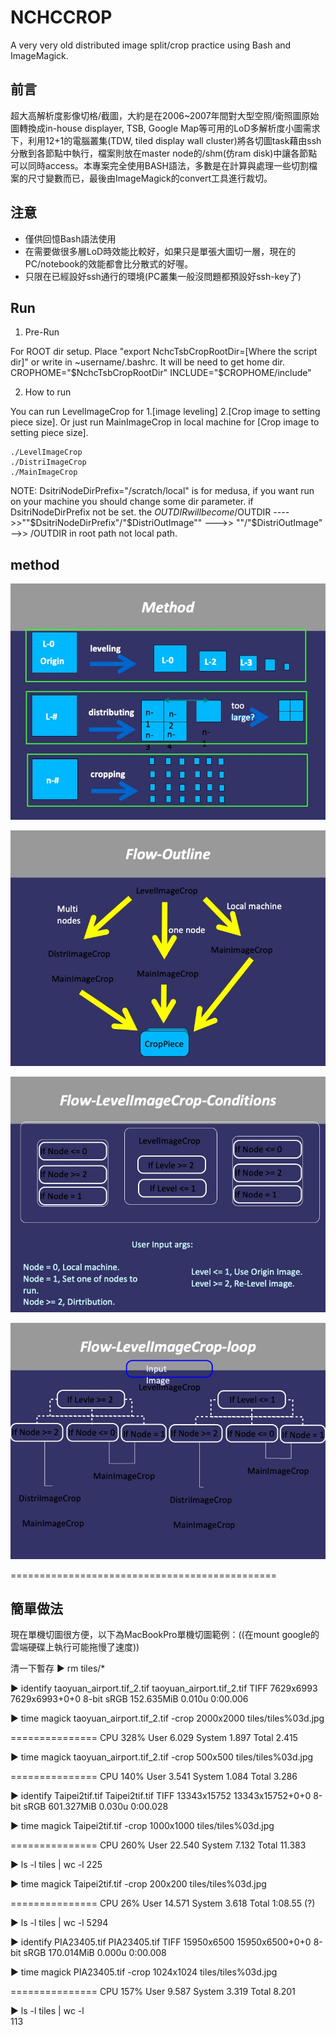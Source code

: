 # NCHCCROP
A very very old distributed image split/crop practice using Bash and ImageMagick.

## 前言
超大高解析度影像切格/截圖，大約是在2006~2007年間對大型空照/衛照圖原始圖轉換成in-house displayer, TSB, Google Map等可用的LoD多解析度小圖需求下，利用12+1的電腦叢集(TDW, tiled display wall  cluster)將各切圖task藉由ssh分散到各節點中執行，檔案則放在master node的/shm(仿ram disk)中讓各節點可以同時access。本專案完全使用BASH語法，多數是在計算與處理一些切割檔案的尺寸變數而已，最後由ImageMagick的convert工具進行裁切。

## 注意
* 僅供回憶Bash語法使用
* 在需要做很多層LoD時效能比較好，如果只是單張大圖切一層，現在的PC/notebook的效能都會比分散式的好喔。
* 只限在已經設好ssh通行的環境(PC叢集一般沒問題都預設好ssh-key了)

## Run
1. Pre-Run

For ROOT dir setup. Place "export NchcTsbCropRootDir=[Where the script dir]" or write in ~username/.bashrc.
It will be need to get home dir.
CROPHOME="$NchcTsbCropRootDir"
INCLUDE="$CROPHOME/include"

2. How to run

You can run LevelImageCrop for 1.[image leveling] 2.[Crop image to setting piece size].
Or just run MainImageCrop in local machine for [Crop image to setting piece size].

	./LevelImageCrop
	./DistriImageCrop
	./MainImageCrop


NOTE:
DsitriNodeDirPrefix="/scratch/local" is for medusa, if you want run on your machine you should change some dir parameter.
if DsitriNodeDirPrefix not be set. the $OUTDIR will become /$OUTDIR
---->>""$DsitriNodeDirPrefix"/"$DistriOutImage""
--->> ""/"$DistriOutImage" -->> /OUTDIR in root path not local path.

## method

![image](img/投影片3.jpeg)

![image](img/投影片9.jpeg)

![image](img/投影片10.jpeg)

![image](img/投影片11.jpeg)




==============================================
## 簡單做法
現在單機切圖很方便，以下為MacBookPro單機切圖範例：((在mount google的雲端硬碟上執行可能拖慢了速度))

清一下暫存
▶ rm tiles/*

▶ identify taoyuan_airport.tif_2.tif
 taoyuan_airport.tif_2.tif TIFF 7629x6993 7629x6993+0+0 8-bit sRGB 152.635MiB 0.010u 0:00.006
 
▶ time magick taoyuan_airport.tif_2.tif -crop 2000x2000 tiles/tiles%03d.jpg
 
 ===============
 CPU    328%
 User    6.029
 System    1.897
 Total    2.415
 
 ▶ time magick taoyuan_airport.tif_2.tif -crop 500x500 tiles/tiles%03d.jpg
 
 ===============
 CPU    140%
 User    3.541
 System    1.084
 Total    3.286
 
 
 ▶ identify Taipei2tif.tif
Taipei2tif.tif TIFF 13343x15752 13343x15752+0+0 8-bit sRGB 601.327MiB 0.030u 0:00.028

▶ time magick Taipei2tif.tif -crop 1000x1000 tiles/tiles%03d.jpg
 
 ===============
 CPU    260%
 User    22.540
 System    7.132
 Total    11.383

 ▶ ls -l tiles | wc -l
     225
     
▶ time magick Taipei2tif.tif -crop 200x200 tiles/tiles%03d.jpg

===============
CPU	26%
User	14.571
System	3.618
Total	1:08.55 (?)

▶ ls -l tiles | wc -l
    5294

▶ identify PIA23405.tif
PIA23405.tif TIFF 15950x6500 15950x6500+0+0 8-bit sRGB 170.014MiB 0.000u 0:00.008 

▶ time magick PIA23405.tif -crop 1024x1024 tiles/tiles%03d.jpg

===============
CPU    157%
User    9.587
System    3.319
Total    8.201

▶ ls -l tiles | wc -l                                         
     113

